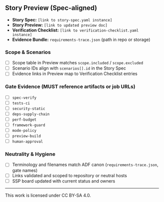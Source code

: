 ## Story Preview (Spec-aligned)
- **Story Spec:** `[link to story-spec.yaml instance]`
- **Story Preview:** `[link to updated preview doc]`
- **Verification Checklist:** `[link to verification-checklist.yaml instance]`
- **Evidence Bundle:** ``requirements-trace.json`` (path in repo or storage)

### Scope & Scenarios
- [ ] Scope table in Preview matches `scope.included` / `scope.excluded`
- [ ] Scenario IDs align with `scenarios[].id` in the Story Spec
- [ ] Evidence links in Preview map to Verification Checklist entries

### Gate Evidence (MUST reference artifacts or job URLs)
- [ ] `spec-verify`
- [ ] `tests-ci`
- [ ] `security-static`
- [ ] `deps-supply-chain`
- [ ] `perf-budget`
- [ ] `framework-guard`
- [ ] `mode-policy`
- [ ] `preview-build`
- [ ] `human-approval`

### Neutrality & Hygiene
- [ ] Terminology and filenames match ADF canon (`requirements-trace.json`, gate names)
- [ ] Links validated and scoped to repository or neutral hosts
- [ ] SSP board updated with current status and owners

---

This work is licensed under CC BY-SA 4.0.

